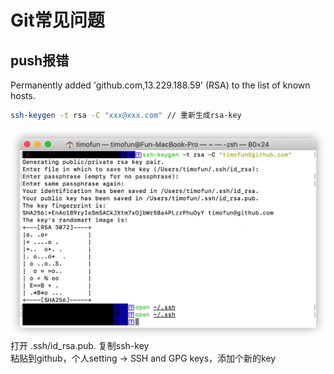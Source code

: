 # Git常见问题

## push报错
Permanently added 'github.com,13.229.188.59' (RSA) to the list of known hosts.
```sh
ssh-keygen -t rsa -C "xxx@xxx.com" // 重新生成rsa-key
```
![my-logo.png](./image/git/1.png)  
打开 .ssh/id_rsa.pub. 复制ssh-key  
粘贴到github，个人setting -> SSH and GPG keys，添加个新的key
